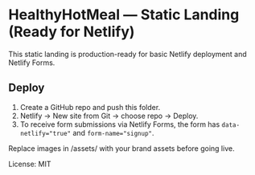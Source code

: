 # HealthyHotMeal — Static Landing (Ready for Netlify)

This static landing is production-ready for basic Netlify deployment and Netlify Forms.

## Deploy
1. Create a GitHub repo and push this folder.
2. Netlify → New site from Git → choose repo → Deploy.
3. To receive form submissions via Netlify Forms, the form has `data-netlify="true"` and `form-name="signup"`.

Replace images in /assets/ with your brand assets before going live.

License: MIT
